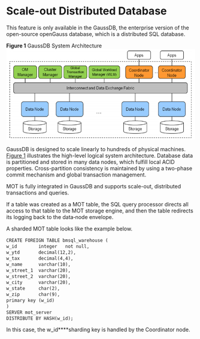 # Scale-out Distributed Database<a name="EN-US_TOPIC_0257867446"></a>

This feature is only available in the GaussDB, the enterprise version of the open-source openGauss database, which is a distributed SQL database.

**Figure  1**  GaussDB System Architecture<a name="en-us_topic_0257713328_fig9273144622519"></a>  
![](figures/gaussdb-system-architecture.png "gaussdb-system-architecture")

GaussDB is designed to scale linearly to hundreds of physical machines.  [Figure 1](#en-us_topic_0257713328_fig9273144622519)  illustrates the high-level logical system architecture. Database data is partitioned and stored in many data nodes, which fulfill local ACID properties. Cross-partition consistency is maintained by using a two-phase commit mechanism and global transaction management.

MOT is fully integrated in GaussDB and supports scale-out, distributed transactions and queries.

If a table was created as a MOT table, the SQL query processor directs all access to that table to the MOT storage engine, and then the table redirects its logging back to the data‑node envelope.

A sharded MOT table looks like the example below.

```
CREATE FOREIGN TABLE bmsql_warehouse (
w_id        integer   not null,
w_ytd       decimal(12,2),
w_tax       decimal(4,4),
w_name      varchar(10),
w_street_1  varchar(20),
w_street_2  varchar(20),
w_city      varchar(20),
w_state     char(2),
w_zip       char(9),
primary key (w_id)
)
SERVER mot_server
DISTRIBUTE BY HASH(w_id);
```

In this case, the w\_id****sharding key is handled by the Coordinator node.

